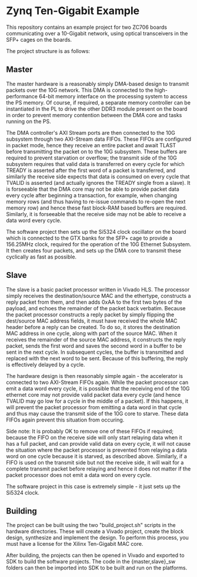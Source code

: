 Zynq Ten-Gigabit Example
========================

This repository contains an example project for two ZC706 boards communicating over a 10-Gigabit network, using optical transceivers in the SFP+ cages on the boards.

The project structure is as follows:

Master
------
The master hardware is a reasonably simply DMA-based design to transmit packets over the 10G network. This DMA is connected to the high-performance 64-bit memory interface on the processing system to access the PS memory. Of course, if required, a separate memory controller can be instantiated in the PL to drive the other DDR3 module present on the board in order to prevent memory contention between the DMA core and tasks running on the PS.

The DMA controller's AXI Stream ports are then connected to the 10G subsystem through two AXI-Stream data FIFOs. These FIFOs are configured in packet mode, hence they receive an entire packet and await TLAST before transmitting the packet on to the 10G subsystem. These buffers are required to prevent starvation or overflow; the transmit side of the 10G subsystem requires that valid data is transferred on every cycle for which TREADY is asserted after the first word of a packet is transferred, and similarly the receive side expects that data is consumed on every cycle that TVALID is asserted (and actually ignores the TREADY single from a slave). It is forseeable that the DMA core may not be able to provide packet data every cycle after beginning a transaction, for example, when changing memory rows (and thus having to re-issue commands to re-open the next memory row) and hence these fast block-RAM based buffers are required. Similarly, it is forseeable that the receive side may not be able to receive a data word every cycle.

The software project then sets up the Si5324 clock oscillator on the board which is connected to the GTX banks for the SFP+ cage to provide a 156.25MHz clock, required for the operation of the 10G Ethernet Subsystem. It then creates four packets, and sets up the DMA core to transmit these cyclically as fast as possible.

Slave
-----
The slave is a basic packet processor written in Vivado HLS. The processor simply receives the destination/source MAC and the ethertype, constructs a reply packet from them, and then adds 0xAA to the first two bytes of the payload, and echoes the remainder of the packet back verbatim. Because the packet processor constructs a reply packet by simply flipping the dest/source MAC address fields, it must have received the whole MAC header before a reply can be created. To do so, it stores the destination MAC address in one cycle, along with part of the source MAC. When it receives the remainder of the source MAC address, it constructs the reply packet, sends the first word and saves the second word in a buffer to be sent in the next cycle. In subsequent cycles, the buffer is transmitted and replaced with the next word to be sent. Because of this buffering, the reply is effectively delayed by a cycle.

The hardware design is then reasonably simple again - the accelerator is connected to two AXI-Stream FIFOs again. While the packet processor can emit a data word every cycle, it is possible that the receiving end of the 10G ethernet core may not provide valid packet data every cycle (and hence TVALID may go low for a cycle in the middle of a packet). If this happens, it will prevent the packet processor from emitting a data word in that cycle and thus may cause the transmit side of the 10G core to starve. These data FIFOs again prevent this situation from occuring.

Side note: It is probably OK to remove one of these FIFOs if required; because the FIFO on the receive side will only start relaying data when it has a full packet, and can provide valid data on every cycle, it will not cause the situation where the packet processor is prevented from relaying a data word on one cycle because it is starved, as described above. Similarly, if a FIFO is used on the transmit side but not the receive side, it will wait for a complete transmit packet before relaying and hence it does not matter if the packet processor does not emit a data word on every cycle.

The software project in this case is extremely simple - it just sets up the Si5324 clock.

Building
--------
The project can be built using the two "build_project.sh" scripts in the hardware directories. These will create a Vivado project, create the block design, synthesize and implement the design. To perform this process, you must have a license for the Xilinx Ten-Gigabit MAC core.

After building, the projects can then be opened in Vivado and exported to SDK to build the software projects. The code in the {master,slave}_sw folders can then be imported into SDK to be built and run on the platforms.
